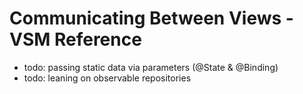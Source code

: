 # Communicating Between Views - VSM Reference

- todo: passing static data via parameters (@State & @Binding)
- todo: leaning on observable repositories
